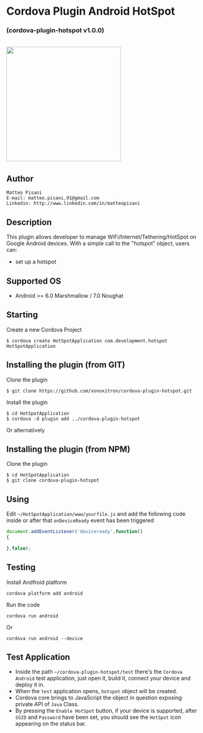 # Cordova Plugin Android HotSpot
### (cordova-plugin-hotspot v1.0.0)
<br>
<img src="https://github.com/xonoxitron/cordova-plugin-hotspot/blob/master/cordova-plugin-hotspot.png?raw=true" width="300"/>&nbsp;

## Author
```
Matteo Pisani
E-mail: matteo.pisani.91@gmail.com
Linkedin: http://www.linkedin.com/in/matteopisani
```

## Description
This plugin allows developer to manage WiFi/Internet/Tethering/HotSpot on Google Android devices.
With a simple call to the "hotspot" object, users can:
* set up a hotspot

## Supported OS
- Android >= 6.0 Marshmallow / 7.0 Noughat

## Starting
Create a new Cordova Project

    $ cordova create HotSpotApplication com.development.hotspot HotSpotApplication

## Installing the plugin (from GIT)
Clone the plugin

    $ git clone https://github.com/xonoxitron/cordova-plugin-hotspot.git

Install the plugin

    $ cd HotSpotApplication
    $ cordova -d plugin add ../cordova-plugin-hotspot

Or alternatively

## Installing the plugin (from NPM)
Clone the plugin

    $ cd HotSpotApplication
    $ git clone cordova-plugin-hotspot

## Using
Edit `~/HotSpotApplication/www/yourfile.js` and add the following code inside or after that `onDeviceReady` event has been triggered

```js
document.addEventListener('deviceready',function()
{

},false);
```

## Testing
Install Andfroid platform

    cordova platform add android

Run the code

    cordova run android

Or

    cordova run android --device

## Test Application
- Inside the path `~/cordova-plugin-hotspot/test` there's the `Cordova Android` test application,
just open it, build it, connect your device and deploy it in.
- When the `test` application opens, `hotspot` object will be created.
- Cordova core brings to JavaScript the object in question exposing private API of `Java` Class.
- By pressing the `Enable HotSpot` button, if your device is supported, after `SSID` and `Password` have been set, you should see the `HotSpot` icon appearing on the status bar.
